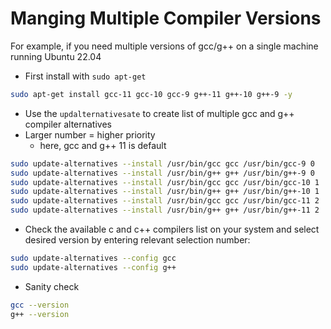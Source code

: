 # Manging Multiple Compiler Versions

For example, if you need multiple versions of gcc/g++ on a single machine running Ubuntu 22.04

- First install with `sudo apt-get`

```bash
sudo apt-get install gcc-11 gcc-10 gcc-9 g++-11 g++-10 g++-9 -y
 ```

- Use the `updalternativesate`  to create list of multiple gcc and g++ compiler alternatives
- Larger number = higher priority 
    - here, gcc and g++ 11 is default

 ```bash
sudo update-alternatives --install /usr/bin/gcc gcc /usr/bin/gcc-9 0
sudo update-alternatives --install /usr/bin/g++ g++ /usr/bin/g++-9 0
sudo update-alternatives --install /usr/bin/gcc gcc /usr/bin/gcc-10 1
sudo update-alternatives --install /usr/bin/g++ g++ /usr/bin/g++-10 1
sudo update-alternatives --install /usr/bin/gcc gcc /usr/bin/gcc-11 2
sudo update-alternatives --install /usr/bin/g++ g++ /usr/bin/g++-11 2
```

- Check the available c and c++ compilers list on your system and select desired version by entering relevant selection number:

```bash
sudo update-alternatives --config gcc
sudo update-alternatives --config g++
```

- Sanity check

```bash
gcc --version
g++ --version
```
